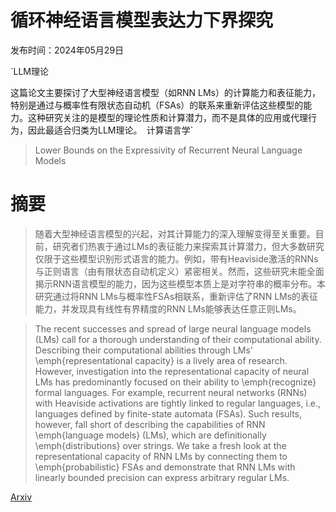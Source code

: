 # 循环神经语言模型表达力下界探究

发布时间：2024年05月29日

`LLM理论

这篇论文主要探讨了大型神经语言模型（如RNN LMs）的计算能力和表征能力，特别是通过与概率性有限状态自动机（FSAs）的联系来重新评估这些模型的能力。这种研究关注的是模型的理论性质和计算潜力，而不是具体的应用或代理行为，因此最适合归类为LLM理论。` `计算语言学`

> Lower Bounds on the Expressivity of Recurrent Neural Language Models

# 摘要

> 随着大型神经语言模型的兴起，对其计算能力的深入理解变得至关重要。目前，研究者们热衷于通过LMs的表征能力来探索其计算潜力，但大多数研究仅限于这些模型识别形式语言的能力。例如，带有Heaviside激活的RNNs与正则语言（由有限状态自动机定义）紧密相关。然而，这些研究未能全面揭示RNN语言模型的能力，因为这些模型本质上是对字符串的概率分布。本研究通过将RNN LMs与概率性FSAs相联系，重新评估了RNN LMs的表征能力，并发现具有线性有界精度的RNN LMs能够表达任意正则LMs。

> The recent successes and spread of large neural language models (LMs) call for a thorough understanding of their computational ability. Describing their computational abilities through LMs' \emph{representational capacity} is a lively area of research. However, investigation into the representational capacity of neural LMs has predominantly focused on their ability to \emph{recognize} formal languages. For example, recurrent neural networks (RNNs) with Heaviside activations are tightly linked to regular languages, i.e., languages defined by finite-state automata (FSAs). Such results, however, fall short of describing the capabilities of RNN \emph{language models} (LMs), which are definitionally \emph{distributions} over strings. We take a fresh look at the representational capacity of RNN LMs by connecting them to \emph{probabilistic} FSAs and demonstrate that RNN LMs with linearly bounded precision can express arbitrary regular LMs.

[Arxiv](https://arxiv.org/abs/2405.19222)